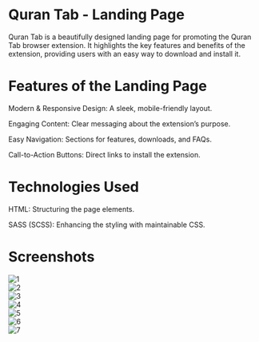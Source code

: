 # Quran Tab - Landing Page

Quran Tab is a beautifully designed landing page for promoting the Quran Tab browser extension. It highlights the key features and benefits of the extension, providing users with an easy way to download and install it.

# Features of the Landing Page

Modern & Responsive Design: A sleek, mobile-friendly layout.

Engaging Content: Clear messaging about the extension’s purpose.

Easy Navigation: Sections for features, downloads, and FAQs.

Call-to-Action Buttons: Direct links to install the extension.

# Technologies Used

HTML: Structuring the page elements.

SASS (SCSS): Enhancing the styling with maintainable CSS.

# Screenshots

![1](https://github.com/user-attachments/assets/5964d104-6c65-47c9-bb53-59c1a847c60e)<br>
![2](https://github.com/user-attachments/assets/7dcca757-eebc-401f-a006-13e35731f5d9)<br>
![3](https://github.com/user-attachments/assets/c99790c5-4f11-41bf-8b24-9e9eaf500a17)<br>
![4](https://github.com/user-attachments/assets/fbb13e05-e463-4362-84ad-cef558652a27)<br>
![5](https://github.com/user-attachments/assets/8dd28ea5-ec91-47be-aedd-b19278eda5b3)<br>
![6](https://github.com/user-attachments/assets/72323aef-8076-4db3-9efe-aaa90a84ae25)<br>
![7](https://github.com/user-attachments/assets/c1457b9f-fe71-44ba-9c93-fe557d95471e)<br>
